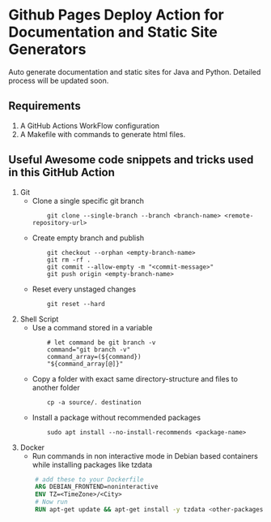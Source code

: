 # Github Pages Deploy Action for Documentation and Static Site Generators

Auto generate documentation and static sites for Java and Python.
Detailed process will be updated soon.

## Requirements 
1. A GitHub Actions WorkFlow configuration
2. A Makefile with commands to generate html files. 

## Useful Awesome code snippets and tricks used in this GitHub Action
1. Git
    * Clone a single specific git branch
        ```shell
            git clone --single-branch --branch <branch-name> <remote-repository-url>
        ```
    * Create empty branch and publish
        ```shell
            git checkout --orphan <empty-branch-name>
            git rm -rf .
            git commit --allow-empty -m "<commit-message>"
            git push origin <empty-branch-name>
        ```
    * Reset every unstaged changes 
        ```shell
            git reset --hard
        ```
2. Shell Script
    * Use a command stored in a variable
        ```shell
            # let command be git branch -v
            command="git branch -v"
            command_array=(${command})
            "${command_array[@]}"
        ```
    * Copy a folder with exact same directory-structure and files to another folder
        ```shell
            cp -a source/. destination
        ```
    * Install a package without recommended packages
        ```shell
            sudo apt install --no-install-recommends <package-name>
        ```
3. Docker
    * Run commands in non interactive mode in Debian based containers while installing packages like tzdata
    ```dockerfile
        # add these to your Dockerfile
        ARG DEBIAN_FRONTEND=noninteractive
        ENV TZ=<TimeZone>/<City>
        # Now run
        RUN apt-get update && apt-get install -y tzdata <other-packages>
    ```
